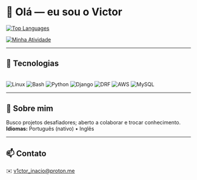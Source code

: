 # 👋 Olá — eu sou o Victor

[![Top Languages](https://github-readme-stats.vercel.app/api/top-langs/?username=vicct0r&layout=compact&theme=dark)](https://github.com/vicct0r)

[![Minha Atividade](https://github-readme-streak-stats.herokuapp.com/?user=vicct0r&theme=dark)](https://github.com/vicct0r)


---

## 🚀 Tecnologias
<div style="display: inline_block"><br/>
  <img align="center" alt="Linux" src="https://img.shields.io/badge/Linux-FCC624?style=for-the-badge&logo=linux&logoColor=black" />
  <img align="center" alt="Bash" src="https://img.shields.io/badge/Bash-4EAA25?style=for-the-badge&logo=gnu-bash&logoColor=white" />
  <img align="center" alt="Python" src="https://img.shields.io/badge/Python-3776AB?style=for-the-badge&logo=python&logoColor=white" />
  <img align="center" alt="Django" src="https://img.shields.io/badge/Django-092E20?style=for-the-badge&logo=django&logoColor=white" />
  <img align="center" alt="DRF" src="https://img.shields.io/badge/DRF-ff1709?style=for-the-badge&logo=django&logoColor=white" />
  <img align="center" alt="AWS" src="https://img.shields.io/badge/AWS-FF9900?style=for-the-badge&logo=amazonaws&logoColor=white" />
  <img align="center" alt="MySQL" src="https://img.shields.io/badge/MySQL-005C84?style=for-the-badge&logo=mysql&logoColor=white" />
</div>

---

## 📌 Sobre mim
Busco projetos desafiadores; aberto a colaborar e trocar conhecimento.  
**Idiomas:** Português (nativo) • Inglês

---

## 📫 Contato
✉️ [v1ctor_inacio@proton.me](mailto:v1ctor_inacio@proton.me)
